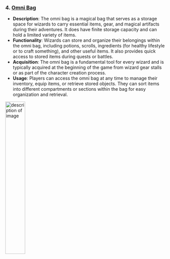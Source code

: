 ### 4. [Omni Bag](https://www.pinterest.com/pin/6685099440078300/)
- **Description**: The omni bag is a magical bag that serves as a storage space for wizards to carry essential items, gear, and magical artifacts during their adventures. It does have finite storage capacity and can hold a limited variety of items.
- **Functionality**: Wizards can store and organize their belongings within the omni bag, including potions, scrolls, ingredients (for healthy lifestyle or to craft something), and other useful items. It also provides quick access to stored items during quests or battles.
- **Acquisition**: The omni bag is a fundamental tool for every wizard and is typically acquired at the beginning of the game from wizard gear stalls or as part of the character creation process.
- **Usage**: Players can access the omni bag at any time to manage their inventory, equip items, or retrieve stored objects. They can sort items into different compartments or sections within the bag for easy organization and retrieval.

[<img width="35%" alt="description of image" src="https://i.pinimg.com/564x/c2/54/40/c25440116bc3548613e15f14eb54fcff.jpg">](https://www.pinterest.com/pin/6685099440078300/)
